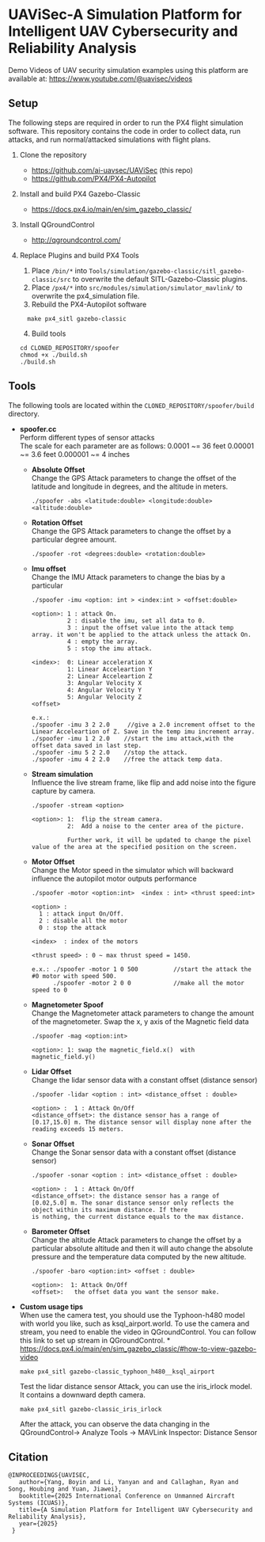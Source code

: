 # UAViSec-A Simulation Platform for Intelligent UAV Cybersecurity and Reliability Analysis

Demo Videos of UAV security simulation examples using this platform are available at: https://www.youtube.com/@uavisec/videos


## Setup
The following steps are required in order to run the PX4 flight simulation software. This repository contains the code in order to collect data, run attacks, and run normal/attacked simulations with flight plans.
1. Clone the repository
    * https://github.com/ai-uavsec/UAViSec (this repo)
    * https://github.com/PX4/PX4-Autopilot

2. Install and build PX4 Gazebo-Classic
	* https://docs.px4.io/main/en/sim_gazebo_classic/
3. Install QGroundControl
	* http://qgroundcontrol.com/
4. Replace Plugins and build PX4 Tools
	1. Place `/bin/*` into `Tools/simulation/gazebo-classic/sitl_gazebo-classic/src` to overwrite the default SITL-Gazebo-Classic plugins.
 	2. Place `/px4/*` into `src/modules/simulation/simulator_mavlink/` to overwrite the px4_simulation file.
	3.  Rebuild the PX4-Autopilot software
    ```console
	  make px4_sitl gazebo-classic
	  ```
	  4. Build tools
	  ```console
	  cd CLONED_REPOSITORY/spoofer
	  chmod +x ./build.sh
	  ./build.sh
	  ```

## Tools
The following tools are located within the `CLONED_REPOSITORY/spoofer/build` directory.
* **spoofer.cc**\
    Perform different types of sensor attacks\
    The scale for each parameter are as follows:
     0.0001 ~= 36 feet
     0.00001 ~= 3.6 feet
     0.000001 ~= 4 inches
    * **Absolute Offset**\
      Change the GPS Attack parameters to change the offset of the latitude and longitude in degrees, and the altitude in meters.
        ```console
        ./spoofer -abs <latitude:double> <longitude:double> <altitude:double>
        ```
    * **Rotation Offset**\
      Change the GPS Attack parameters to change the offset by a particular degree amount.
        ```console
        ./spoofer -rot <degrees:double> <rotation:double>
        ```
    * **Imu offset**\
      Change the IMU Attack parameters to change the bias by a particular
      ```console
      ./spoofer -imu <option: int > <index:int > <offset:double>

      <option>: 1 : attack On.
                2 : disable the imu, set all data to 0.
                3 : input the offset value into the attack temp array. it won't be applied to the attack unless the attack On.
                4 : empty the array.
                5 : stop the imu attack.

      <index>:  0: Linear acceleration X
                1: Linear Acceleartion Y
                2: Linear Acceleartion Z
                3: Angular Velocity X
                4: Angular Velocity Y
                5: Angular Velocity Z
      <offset>

      e.x.:
      ./spoofer -imu 3 2 2.0     //give a 2.0 increment offset to the Linear Acceleartion of Z. Save in the temp imu increment array.
      ./spoofer -imu 1 2 2.0    //start the imu attack,with the offset data saved in last step.
      ./spoofer -imu 5 2 2.0    //stop the attack.
      ./spoofer -imu 4 2 2.0    //free the attack temp data.
      ```
    * **Stream simulation**\
      Influence the live stream frame, like flip and add noise into the figure capture by camera.

      ```console
      ./spoofer -stream <option>

      <option>: 1:  flip the stream camera.
                2:  Add a noise to the center area of the picture.

                Further work, it will be updated to change the pixel value of the area at the specified position on the screen.
      ```


    * **Motor Offset**\
      Change the Motor speed in the simulator which will backward influence the autopilot motor outputs performance
      ```console
      ./spoofer -motor <option:int>  <index : int> <thrust speed:int>

      <option> :
        1 : attack input On/Off.
        2 : disable all the motor
        0 : stop the attack

      <index>  : index of the motors

      <thrust speed> : 0 ~ max thrust speed = 1450.

      e.x.: ./spoofer -motor 1 0 500      	  //start the attack the #0 motor with speed 500.
            ./spoofer -motor 2 0 0      	  //make all the motor speed to 0
      ```
    * **Magnetometer Spoof**\
      Change the Magnetometer attack parameters to change the amount of the magnetometer. Swap the x, y axis of the Magnetic field data

      ```console
      ./spoofer -mag <option:int>

      <option>: 1: swap the magnetic_field.x()  with  magnetic_field.y()
      ```



    * **Lidar Offset**\
      Change the lidar sensor data with a constant offset (distance sensor)

      ```console
      ./spoofer -lidar <option : int> <distance_offset : double>

      <option> :  1 : Attack On/Off
      <distance_offset>: the distance sensor has a range of [0.17,15.0] m. The distance sensor will display none after the reading exceeds 15 meters.
      ```
    * **Sonar Offset**\
      Change the Sonar sensor data with a constant offset (distance sensor)

      ```console
      ./spoofer -sonar <option : int> <distance_offset : double>

      <option> :  1 : Attack On/Off
      <distance_offset>: the distance sensor has a range of [0.02,5.0] m. The sonar distance sensor only reflects the object within its maximum distance. If there
      is nothing, the current distance equals to the max distance.
      ```

    * **Barometer Offset**\
      Change the altitude Attack parameters to change the offset by a particular absolute altitude and then it will auto change the absolute pressure and the temperature data computed by the new altitude.

      ```console
      ./spoofer -baro <option:int> <offset : double>

      <option>:  1: Attack On/Off
      <offset>:   the offset data you want the sensor make.
* **Custom usage tips**\
  	When use the camera test, you should use the Typhoon-h480 model with world you like, such as ksql_airport.world.
  	To use the camera and stream, you need to enable the video in QGroundControl. You can follow this link to set up stream in QGroundControl.
      * https://docs.px4.io/main/en/sim_gazebo_classic/#how-to-view-gazebo-video

  	``` console
   	make px4_sitl gazebo-classic_typhoon_h480__ksql_airport
   	```
   	Test the lidar distance sensor Attack, you can use the iris_irlock model. It contains a downward depth camera.
  	```console
   	make px4_sitl gazebo-classic_iris_irlock
   	```
   	After the attack, you can observe the data changing in the QGroundControl-> Analyze Tools -> MAVLink Inspector: Distance Sensor
  
## Citation
 ```
@INPROCEEDINGS{UAVISEC,
  	author={Yang, Boyin and Li, Yanyan and and Callaghan, Ryan and Song, Houbing and Yuan, Jiawei},
  	booktitle={2025 International Conference on Unmanned Aircraft Systems (ICUAS)}, 
  	title={A Simulation Platform for Intelligent UAV Cybersecurity and Reliability Analysis}, 
  	year={2025}
  }
  

